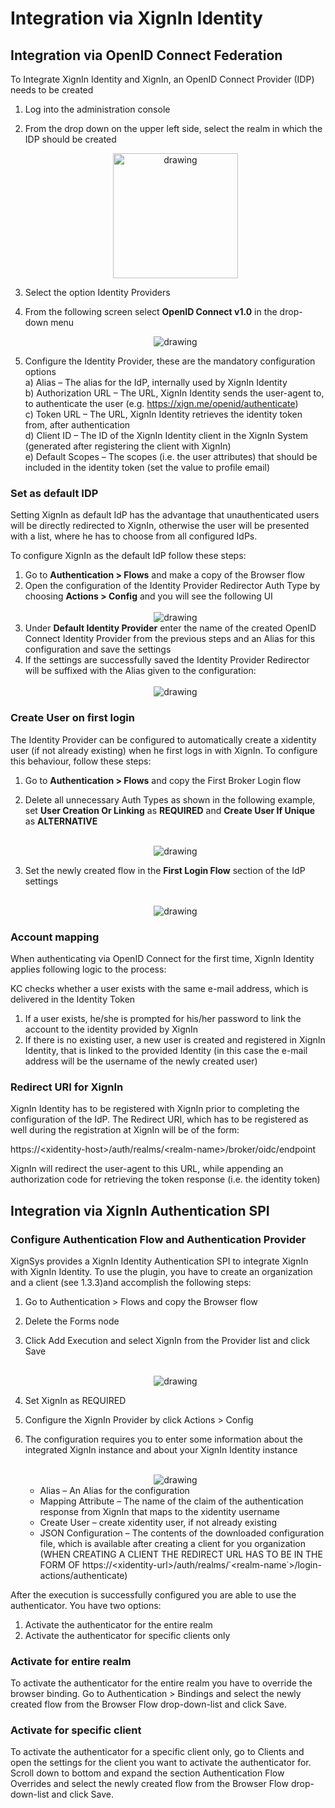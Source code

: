 # Integration via XignIn Identity

## Integration via OpenID Connect Federation
To Integrate XignIn Identity and XignIn, an OpenID Connect Provider (IDP) needs to be created

1. Log into the administration console
2. From the drop down on the upper left side, select the realm in which the IDP should be created
    <br>
    <div style="text-align:center">
    <img src="../_media/xidentity_step_2.png" alt="drawing" width="200"/>
    </div>
   
3. Select the option Identity Providers
4. From the following screen select **OpenID Connect v1.0** in the drop-down menu
    <br>
    <div style="text-align:center">
    <img src="../_media/xidentity_step_4.png" alt="drawing" />
    </div>

5. Configure the Identity Provider, these are the mandatory configuration options<br>
    a) Alias – The alias for the IdP, internally used by XignIn Identity<br>
    b) Authorization URL – The URL, XignIn Identity sends the user-agent to, to authenticate the user (e.g. https://xign.me/openid/authenticate)<br>
    c) Token URL – The URL, XignIn Identity retrieves the identity token from, after authentication<br>
    d) Client ID – The ID of the XignIn Identity client in the XignIn System (generated after registering the client with XignIn)<br>
    e) Default Scopes – The scopes (i.e. the user attributes) that should be included in the identity token (set the value to profile email)<br>


### Set as default IDP

Setting XignIn as default IdP has the advantage that unauthenticated users will be directly redirected to XignIn, otherwise the user will be presented with a list, where he has to choose from all configured IdPs.

To configure XignIn as the default IdP follow these steps: 

1.	Go to **Authentication > Flows** and make a copy of the Browser flow
2.	Open the configuration of the Identity Provider Redirector Auth Type by choosing **Actions > Config** and you will see the following UI
    <br>
    <br>
    <div style="text-align:center">
    <img src="../_media/xidentity_default_idp_1.png" alt="drawing" />
    </div>
3.	Under **Default Identity Provider** enter the name of the created OpenID Connect Identity Provider from the previous steps and an Alias for this configuration and save the settings
4.	If the settings are successfully saved the Identity Provider Redirector will be suffixed with the Alias given to the configuration:
    <br>
    <br>
    <div style="text-align:center">
    <img src="../_media/xidentity_default_idp_2.png" alt="drawing" />
    </div>


### Create User on first login

The Identity Provider can be configured to automatically create a xidentity user (if not already existing) when he first logs in with XignIn. To configure this behaviour, follow these steps:

1.	Go to **Authentication > Flows** and copy the First Broker Login flow
2.	Delete all unnecessary Auth Types as shown in the following example, set **User Creation Or Linking** as **REQUIRED** and **Create User If Unique** as **ALTERNATIVE**
    <br>
    <br>
    <div style="text-align:center">
    <img src="../_media/xidentity_create_user_on_login_1.png" alt="drawing" />
    </div>

3.	Set the newly created flow in the **First Login Flow** section of the IdP settings
    <br>
    <br>
    <div style="text-align:center">
    <img src="../_media/xidentity_create_user_on_login_2.png" alt="drawing" />
    </div>


### Account mapping

When authenticating via OpenID Connect for the first time, XignIn Identity applies following logic to the process:

KC checks whether a user exists with the same e-mail address, which is delivered in the Identity Token
1. If a user exists, he/she is prompted for his/her password to link the account to the identity provided by XignIn
2. If there is no existing user, a new user is created and registered in XignIn Identity, that is linked to the provided Identity (in this case the e-mail address will be the username of the newly created user)


### Redirect URI for XignIn
XignIn Identity has to be registered with XignIn prior to completing the configuration of the IdP. The Redirect URI, which has to be registered as well during the registration at XignIn will be of the form:

https://\<xidentity-host\>/auth/realms/\<realm-name\>/broker/oidc/endpoint

XignIn will redirect the user-agent to this URL, while appending an authorization code for retrieving the token response (i.e. the identity token)

## Integration via XignIn Authentication SPI

### Configure Authentication Flow and Authentication Provider

XignSys provides a XignIn Identity Authentication SPI to integrate XignIn with XignIn Identity. To use the plugin, you have to create an organization and a client (see 1.3.3)and accomplish the following steps:

1.	Go to Authentication > Flows and copy the Browser flow
2.	Delete the Forms node
3.	Click Add Execution and select XignIn from the Provider list and click Save 
    <br>
    <br>
    <div style="text-align:center">
    <img src="../_media/xidentity_plugin_1.png" alt="drawing" />
    </div>
4.	Set XignIn as REQUIRED
5.	Configure the XignIn Provider by click Actions > Config
6.	The configuration requires you to enter some information about the integrated XignIn instance and about your XignIn Identity instance
    <br>
    <br>
    <div style="text-align:center">
    <img src="../_media/xidentity_plugin_2.png" alt="drawing" />
    </div>

    * Alias – An Alias for the configuration
    * Mapping Attribute – The name of the claim of the authentication response from XignIn that maps to the xidentity username
    * Create User – create xidentity user, if not already existing
    * JSON Configuration – The contents of the downloaded configuration file, which is available after creating a client for you organization (WHEN CREATING A CLIENT THE REDIRECT URL HAS TO BE IN THE FORM OF  https://\<xidentity-url\>/auth/realms/˙<realm-name˙>/login-actions/authenticate)

After the execution is successfully configured you are able to use the authenticator. You have two options: 

1.	Activate the authenticator for the entire realm
2.	Activate the authenticator for specific clients only

### Activate for entire realm

To activate the authenticator for the entire realm you have to override the browser binding. Go to Authentication > Bindings and select the newly created flow from the Browser Flow drop-down-list and click Save.


### Activate for specific client
To activate the authenticator for a specific client only, go to Clients and open the settings for the client you want to activate the authenticator for. Scroll down to bottom and expand the section Authentication Flow Overrides and select the newly created flow from the Browser Flow drop-down-list and click Save.